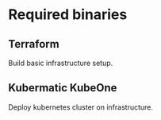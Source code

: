 # Required binaries

## Terraform
Build basic infrastructure setup.


## Kubermatic KubeOne
Deploy kubernetes cluster on infrastructure.

